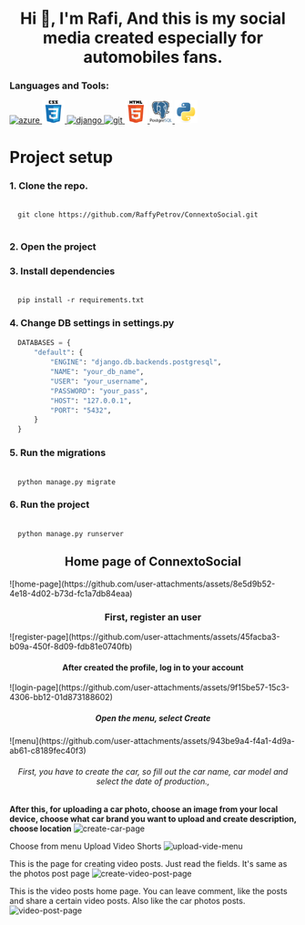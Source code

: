 <h1 align="center">Hi 👋, I'm Rafi, And this is my social media created especially for automobiles fans.</h1>

<h3 align="left">Languages and Tools:</h3>
<p align="left"> <a href="https://azure.microsoft.com/en-in/" target="_blank" rel="noreferrer"> <img src="https://www.vectorlogo.zone/logos/microsoft_azure/microsoft_azure-icon.svg" alt="azure" width="40" height="40"/> </a> <a href="https://www.w3schools.com/css/" target="_blank" rel="noreferrer"> <img src="https://raw.githubusercontent.com/devicons/devicon/master/icons/css3/css3-original-wordmark.svg" alt="css3" width="40" height="40"/> </a> <a href="https://www.djangoproject.com/" target="_blank" rel="noreferrer"> <img src="https://cdn.worldvectorlogo.com/logos/django.svg" alt="django" width="40" height="40"/> </a> <a href="https://git-scm.com/" target="_blank" rel="noreferrer"> <img src="https://www.vectorlogo.zone/logos/git-scm/git-scm-icon.svg" alt="git" width="40" height="40"/> </a> <a href="https://www.w3.org/html/" target="_blank" rel="noreferrer"> <img src="https://raw.githubusercontent.com/devicons/devicon/master/icons/html5/html5-original-wordmark.svg" alt="html5" width="40" height="40"/> </a> <a href="https://www.postgresql.org" target="_blank" rel="noreferrer"> <img src="https://raw.githubusercontent.com/devicons/devicon/master/icons/postgresql/postgresql-original-wordmark.svg" alt="postgresql" width="40" height="40"/> </a> <a href="https://www.python.org" target="_blank" rel="noreferrer"> <img src="https://raw.githubusercontent.com/devicons/devicon/master/icons/python/python-original.svg" alt="python" width="40" height="40"/> </a> </p>

# Project setup

### 1. Clone the repo.

   
  ```terminal

    git clone https://github.com/RaffyPetrov/ConnextoSocial.git


  ```

### 2. Open the project


### 3. Install dependencies
 
   ```terminal
   
     pip install -r requirements.txt
  
   ```

### 4. Change DB settings in settings.py

  ```py
    DATABASES = {
        "default": {
            "ENGINE": "django.db.backends.postgresql",
            "NAME": "your_db_name",
            "USER": "your_username",
            "PASSWORD": "your_pass",
            "HOST": "127.0.0.1",
            "PORT": "5432",
        }
    }
  ```

### 5. Run the migrations

  ```terminal

    python manage.py migrate

  ```

### 6. Run the project

  ```terminal

    python manage.py runserver

  ```



<h2 align="center">Home page of ConnextoSocial</h2>
![home-page](https://github.com/user-attachments/assets/8e5d9b52-4e18-4d02-b73d-fc1a7db84eaa)



<h3 align="center">First, register an user</h3>
![register-page](https://github.com/user-attachments/assets/45facba3-b09a-450f-8d09-fdb81e0740fb)



<h4 align="center">After created the profile, log in to your account</h4>
![login-page](https://github.com/user-attachments/assets/9f15be57-15c3-4306-bb12-01d873188602)



<h5 align="center">Open the menu, select Create</h5>
![menu](https://github.com/user-attachments/assets/943be9a4-f4a1-4d9a-ab61-c8189fec40f3)



<h6 align="center">First, you have to create the car, so fill out the car name, car model and select the date of production.,</h6>

**After this, for uploading a car photo, choose an image from your local device, choose what car brand you want to upload and create description, choose location**
![create-car-page](https://github.com/user-attachments/assets/575567ef-1fd2-4ff9-b98c-efe149d7ca6b)



<h7 align="center">Choose from menu Upload Video Shorts</h7>
![upload-vide-menu](https://github.com/user-attachments/assets/c607e780-4de2-4a32-bc25-3cee84bb4ab2)



<h8 align="left">This is the page for creating video posts. Just read the fields. It's same as the photos post page</h8>
![create-video-post-page](https://github.com/user-attachments/assets/40fce3a9-4262-4c0e-9dd8-8d54b2a0d437)



<h9 align="center">This is the video posts home page. You can leave comment, like the posts and share a certain video posts. Also like the car photos posts.</h9>
![video-post-page](https://github.com/user-attachments/assets/9f26c4da-d8fd-4549-9cd6-2f56907b9193)











